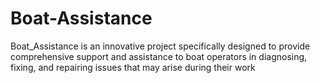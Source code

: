 # Boat-Assistance
Boat_Assistance is an innovative project specifically designed to provide comprehensive support and assistance to boat operators in diagnosing, fixing, and repairing issues that may arise during their work

